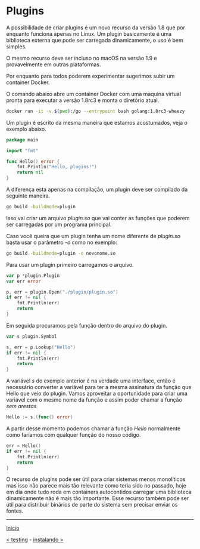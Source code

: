 # Plugins

A possibilidade de criar plugins é um novo recurso da versão 1.8 que por enquanto funciona apenas no Linux. Um plugin basicamente é uma biblioteca externa que pode ser carregada dinamicamente, o uso é bem simples.

O mesmo recurso deve ser incluso no macOS na versão 1.9 e provavelmente em outras plataformas.

Por enquanto para todos poderem experimentar sugerimos subir um container Docker.


O comando abaixo abre um container Docker com uma maquina virtual pronta para executar a versão 1.8rc3 e monta o diretório atual.

```bash
docker run -it -v $(pwd):/go --entrypoint bash golang:1.8rc3-wheezy
``` 

Um plugin é escrito da mesma maneira que estamos acostumados, veja o exemplo abaixo.

```go
package main

import "fmt"

func Hello() error {
	fmt.Println("Hello, plugins!")
	return nil
}
```

A diferença esta apenas na compilação, um plugin deve ser compilado da seguinte maneira.

```bash
go build -buildmode=plugin
```

Isso vai criar um arquivo *plugin.so* que vai conter as funções que poderem ser carregadas por um programa principal.

Caso você queira que um plugin tenha um nome diferente de *plugin.so* basta usar o parâmetro *-o* como no exemplo:

```bash
go build -buildmode=plugin -o novonome.so
```

Para usar um plugin primeiro carregamos o arquivo.

```go
var p *plugin.Plugin
var err error

p, err = plugin.Open("./plugin/plugin.so")
if err != nil {
	fmt.Println(err)
	return
}
```

Em seguida procuramos pela função dentro do arquivo do plugin.

```go
var s plugin.Symbol

s, err = p.Lookup("Hello")
if err != nil {
	fmt.Println(err)
	return
}
```

A variável *s* do exemplo anterior é na verdade uma interface, então é necessário converter a variável para ter a mesma assinatura da função que Hello que veio do plugin. Vamos aproveitar a oportunidade para criar uma variável com o mesmo nome da função e assim poder chamar a função *sem arestas*

```go
Hello := s.(func() error)
```

A partir desse momento podemos chamar a função *Hello* normalmente como faríamos com qualquer função do nosso código.

```go
err = Hello()
if err != nil {
	fmt.Println(err)
	return
}
```

O recurso de plugins pode ser útil para criar sistemas menos monolíticos mas isso não parece mais tão relevante como teria sido no passado, hoje em dia onde tudo roda em containers autocontidos carregar uma biblioteca dinamicamente não é mais tão importante. Esse recurso também pode ser útil para distribuir binários de parte do sistema sem precisar enviar os fontes.

---
[Inicio](../README.md)

[< testing](../testing/) - [instalando >](../instalando.md)